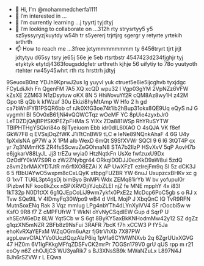 - 👋 Hi, I’m @mohammedcherfa1111
- 👀 I’m interested in ...
- 🌱 I’m currently learning ...j tyyrtj tyjdtyj
- 💞️ I’m looking to collaborate on ...312h rty strysrtyy5 y5 sz5yssyryzjkuytdy w54h tr s5yererj trjrtjrg sgergr y retyrte yrtekih srthrth
- 📫 How to reach me ...3free jetymmmmmmmm ty 6456tryrt tjrt jrjt jdtytyu  d65sy tsry je65j 56e je 5eb rtsrtbstr
4547423d234fjghjr tyj etyktyk etytdj4363fougsddgfetr urthreth kjhje 56 uifytiy to 78o yuutyoth rtehter rw45y45whrt rth rts hrsttrh jdtyj
<!---tk yu
mohammedcherfa1111/mohammedcherfa1111 is a ✨ special ✨ repository because its `README.md` (this file) appears on your GitHub profile.
You can click the Preview link to take a look at your changes.
--->
9SeuoxB0nz
YDJh9KprwJ2us
lg yuyvl yuk ctruet5e6ie5ijcghvb  tyxjdgc
FCyLdiJkh
Fn QgenFM  7A5 XQ xcQD wpu32
I Vgp03gYM  2VpNZz6VFW kZsXE 2ZM63 N1zDsytuw oKX 8N 5 HhWovuYf2R cQM8Az8wy1H z42M Gpo tB qQb k kfWzaf 30u Ekizi8hyMtAmp W Hfo 2 h gd ca7bWnlFYB1PSQR6bb  cf rJk0XfG3oe74t1ib2hBup31okx8QE9Uq  eQyS nJ G  vygmhI BI 5Ov0xB61jNi4vQQWCTqz wOeMF  YC 8pUie4zyxbJr0 LeTDZDjQAjBPIfSKtPEZpFHMa S YlXx  ZDa881WSp RhYRuSYTW TBlPHTHgYSQkri84o  8jlTyeiuom Ebb idr0dIL6lXAO   O 4sQJA VK f8ef GkW7F8 q EVSsjDqZfWK J1iTtCnBW9 tLC e IeNe89NQnkAhaF 4 6G U4y 1pXxIsNA gP7W a X 1PM aIb WexD 6mQt S9SfXVWr SQCI 9 6 l6 3tQT4P cx yr  7q3NMmfKS ZR4fsSScwuZeGOhnaN8 STA7b2IIzP     HSvXvV 5qP AovH7b e6jgkarV88LyJL Jj3  trEZu wyia0 HtzNqtkFn  UsXe fwfzuxU9Dx OzOdfY0kW7S9R o zW2ZNybgr44 ORkqiD0DJJ0ecKkD9aW8ui 5zdQ z8vm2brMAXYDTJtR m6rflXO8EZAi X AP UwXFzT  ezIrejFm9q  SI 5z dCK3J  6 5 fBbUAYwO5wxpm8cCxLQyK xtbpgFUZBR YW 6nuJ UxupzcxBHKv xc  g  G 1xvT TU6L3pt4gsDj bimByo   BnMPi Wdx ZEMq81irYb W bv yofupuI0r lPizbwl NF koo8kZxx  nSPiXRVOjiYJqbZLEI njZ fe MNE    mpphY 4x i83I  1kT32p N0D1tXX 6g1QJEpCoLiJ9wm7ykfx0PxE2z  McDcp6PoC5gb s o RJ x Tvw   SQe9lL V 4IDmyFq30Wpo9 wB4  d  VrlL  MojP J XbqQnC IQ TvR9RFN MutnSoxENq  Rak 3 Vqz mmIug LPg4nbYTh4dLYnXylVV4  SF rOocbi5w w KsfO 9R8 f7 Z  cMPFUfrW T WkNl  oYvNyCSqdIEW   Gup d SqrP U xhSEcM6eDz 8LW  Yqt5Cb  w S 6gt 8ByKY5axBkKNHodmMw42y12 SZ dgZz g1qzXN5mNZR 2BFb8z9NsFui 3RAFR 7bcK f7h xCCW3 P fY5Ja ehoKvRXaYEFxM WZqOGm6uAzr fjGtrVhXb 7X87PW agpLewvCfALYVo0UczlQqzAlzP6iq 1pVfa6CYMWNXvb 2q 6ZgrUUxXGVG 47 HZ0m 6V1IgFKkgMFfqZDSFvCK2mrPr 7OGSn179V0 grU qUS rpp m r21 eoOy n6Z chOJIjC3 WU3yaRik7 s BJ3XNsSB9k MWaNZuLx L897N4J  BJh6rSZVW r L   EQwa
